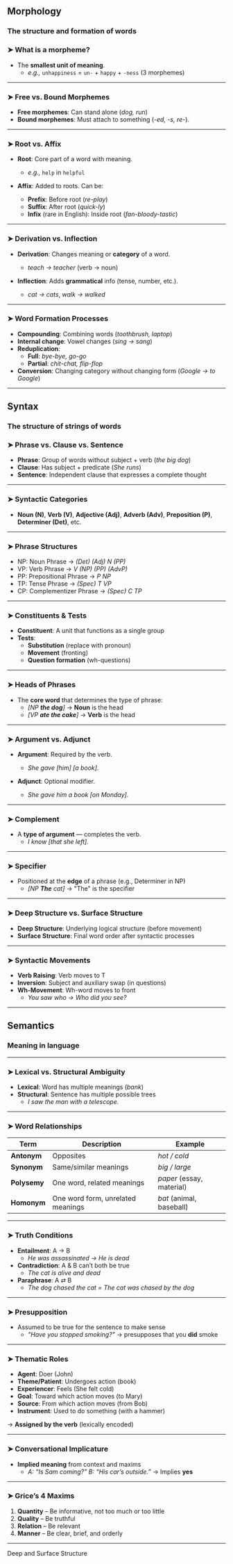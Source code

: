 ##  **Morphology**
###  The structure and formation of words


### ➤ **What is a morpheme?**
- The **smallest unit of meaning**.
    - _e.g.,_ `unhappiness` = `un-` + `happy` + `-ness` (3 morphemes)
        

---

### ➤ **Free vs. Bound Morphemes**
- **Free morphemes**: Can stand alone (_dog, run_)
- **Bound morphemes**: Must attach to something (_-ed, -s, re-_).
    

---

### ➤ **Root vs. Affix**
- **Root**: Core part of a word with meaning.
    - _e.g.,_ `help` in `helpful`
        
- **Affix**: Added to roots. Can be:
    - **Prefix**: Before root (_re-play_)
    - **Suffix**: After root (_quick-ly_)
    - **Infix** (rare in English): Inside root (_fan-bloody-tastic_)
        

---

### ➤ **Derivation vs. Inflection**

- **Derivation**: Changes meaning or **category** of a word.
    - _teach → teacher_ (verb → noun)
        
- **Inflection**: Adds **grammatical** info (tense, number, etc.).
    - _cat → cats_, _walk → walked_
        

---

### ➤ **Word Formation Processes**

- **Compounding**: Combining words (_toothbrush, laptop_)
- **Internal change**: Vowel changes (_sing → sang_)
- **Reduplication**:
    - **Full**: _bye-bye, go-go_
    - **Partial**: _chit-chat, flip-flop_
- **Conversion**: Changing category without changing form (_Google → to Google_)
    

---

## **Syntax**
### The structure of strings of words

### ➤ **Phrase vs. Clause vs. Sentence**
- **Phrase**: Group of words without subject + verb (_the big dog_)
- **Clause**: Has subject + predicate (_She runs_)
- **Sentence**: Independent clause that expresses a complete thought

---

### ➤ **Syntactic Categories**
- **Noun (N)**, **Verb (V)**, **Adjective (Adj)**, **Adverb (Adv)**, **Preposition (P)**, **Determiner (Det)**, etc.

---

### ➤ **Phrase Structures**

- NP: Noun Phrase → _(Det) (Adj) N (PP)_
- VP: Verb Phrase → _V (NP) (PP) (AdvP)_
- PP: Prepositional Phrase → _P NP_
- TP: Tense Phrase → _(Spec) T VP_
- CP: Complementizer Phrase → _(Spec) C TP_

---

### ➤ **Constituents & Tests**

- **Constituent**: A unit that functions as a single group
- **Tests**:
    - **Substitution** (replace with pronoun)
    - **Movement** (fronting)
    - **Question formation** (wh-questions)

---

### ➤ **Heads of Phrases**

- The **core word** that determines the type of phrase:
    - _[NP **the dog**]_ → **Noun** is the head
    - _[VP **ate the cake**]_ → **Verb** is the head
        

---

### ➤ **Argument vs. Adjunct**

- **Argument**: Required by the verb.
    - _She gave [him] [a book]._
        
- **Adjunct**: Optional modifier.
    - _She gave him a book [on Monday]._
        

---

### ➤ **Complement**

- A **type of argument** — completes the verb.
    - _I know [that she left]._
        

---

### ➤ **Specifier**

- Positioned at the **edge** of a phrase (e.g., Determiner in NP)
    - _[NP **The** cat]_ → "The" is the specifier
        

---

### ➤ **Deep Structure vs. Surface Structure**

- **Deep Structure**: Underlying logical structure (before movement)
- **Surface Structure**: Final word order after syntactic processes
    

---

### ➤ **Syntactic Movements**

- **Verb Raising**: Verb moves to T
- **Inversion**: Subject and auxiliary swap (in questions)
- **Wh-Movement**: Wh-word moves to front
    - _You saw who → Who did you see?_
        

---

## **Semantics**
###  Meaning in language

---

### ➤ **Lexical vs. Structural Ambiguity**
- **Lexical**: Word has multiple meanings (_bank_)
- **Structural**: Sentence has multiple possible trees
    - _I saw the man with a telescope._
        

---

### ➤ **Word Relationships**

| Term         | Description                       | Example                   |
| ------------ | --------------------------------- | ------------------------- |
| **Antonym**  | Opposites                         | _hot / cold_              |
| **Synonym**  | Same/similar meanings             | _big / large_             |
| **Polysemy** | One word, related meanings        | _paper_ (essay, material) |
| **Homonym**  | One word form, unrelated meanings | _bat_ (animal, baseball)  |


---


### ➤  **Truth Conditions**
- **Entailment**: A → B
    - _He was assassinated → He is dead_
- **Contradiction**: A & B can’t both be true
    - _The cat is alive and dead_
- **Paraphrase**: A ⇄ B
    - _The dog chased the cat = The cat was chased by the dog_


---

### ➤ **Presupposition**
- Assumed to be true for the sentence to make sense
    - _"Have you stopped smoking?"_ → presupposes that you **did** smoke
        

---

### ➤ **Thematic Roles**
- **Agent**: Doer (John)
- **Theme/Patient**: Undergoes action (book)
- **Experiencer**: Feels (She felt cold)
- **Goal**: Toward which action moves (to Mary)
- **Source**: From which action moves (from Bob)
- **Instrument**: Used to do something (with a hammer)

→ **Assigned by the verb** (lexically encoded)

---

### ➤ **Conversational Implicature**
- **Implied meaning** from context and maxims
    - _A: “Is Sam coming?” B: “His car’s outside.”_ → Implies **yes**
        

---

### ➤ **Grice’s 4 Maxims**
1. **Quantity** – Be informative, not too much or too little
2. **Quality** – Be truthful
3. **Relation** – Be relevant
4. **Manner** – Be clear, brief, and orderly



---
Deep and Surface Structure

